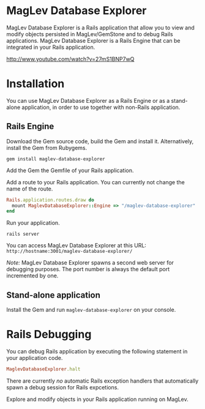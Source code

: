 MagLev Database Explorer
========================

MagLev Database Explorer is a Rails application that allow you to view and modify objects persisted in MagLev/GemStone and to debug Rails applications. MagLev Database Explorer is a Rails Engine that can be integrated in your Rails application. 

http://www.youtube.com/watch?v=27mS1BNP7wQ

Installation
============

You can use MagLev Database Explorer as a Rails Engine or as a stand-alone application, in order to use together with non-Rails application.

Rails Engine
------------

Download the Gem source code, build the Gem and install it. Alternatively, install the Gem from Rubygems.

```gem install maglev-database-explorer```

Add the Gem the Gemfile of your Rails application.

Add a route to your Rails application. You can currently not change the name of the route.

```ruby
Rails.application.routes.draw do
  mount MaglevDatabaseExplorer::Engine => "/maglev-database-explorer"
end
```

Run your application.

```
rails server
```

You can access MagLev Database Explorer at this URL: ```http://hostname:3001/maglev-database-explorer/```

*Note:* MagLev Database Explorer spawns a second web server for debugging purposes. The port number is always the default port incremented by one.

Stand-alone application
-----------------------

Install the Gem and run ```maglev-database-explorer``` on your console.

Rails Debugging
===============

You can debug Rails application by executing the following statement in your application code.

```ruby
MaglevDatabaseExplorer.halt
```

There are currently *no* automatic Rails exception handlers that automatically spawn a debug session for Rails expcetions.

Explore and modify objects in your Rails application running on MagLev.
